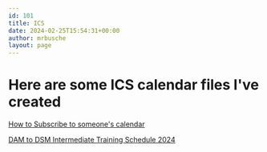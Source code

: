 ```yaml
---
id: 101
title: ICS
date: 2024-02-25T15:54:31+00:00
author: mrbusche
layout: page
---
```


# Here are some ICS calendar files I've created

[How to Subscribe to someone's calendar](https://support.google.com/calendar/answer/37100)

[DAM to DSM Intermediate Training Schedule 2024](mrbusche.com/ics/intermediate.ics)
